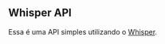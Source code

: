 ## Whisper API

Essa é uma API simples utilizando o [Whisper](https://github.com/openai/whisper.git).